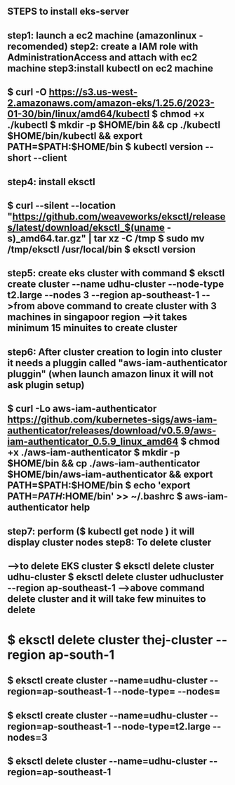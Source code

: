 STEPS to install eks-server
--------------------------------------
step1: launch a ec2 machine (amazonlinux - recomended)
step2: create a IAM role with AdministrationAccess and attach with ec2 machine
step3:install kubectl on ec2 machine
-------------------
$ curl -O https://s3.us-west-2.amazonaws.com/amazon-eks/1.25.6/2023-01-30/bin/linux/amd64/kubectl
$ chmod +x ./kubectl
$ mkdir -p $HOME/bin && cp ./kubectl $HOME/bin/kubectl && export PATH=$PATH:$HOME/bin
$ kubectl version --short --client
------------------
step4: install eksctl 
------------------------
$ curl --silent --location "https://github.com/weaveworks/eksctl/releases/latest/download/eksctl_$(uname -s)_amd64.tar.gz" | tar xz -C /tmp
$ sudo mv /tmp/eksctl /usr/local/bin
$ eksctl version 
----------------------------
step5: create eks cluster with command 
$ eksctl create cluster --name udhu-cluster --node-type t2.large --nodes 3 --region ap-southeast-1
	-->from above command to create cluster with 3 machines in singapoor region 
-->it takes minimum 15 minuites to create cluster 
----------------------------
step6: After cluster creation to login into cluster it needs a pluggin called "aws-iam-authenticator pluggin" (when launch amazon linux it will not ask plugin setup)  
--------------
$ curl -Lo aws-iam-authenticator https://github.com/kubernetes-sigs/aws-iam-authenticator/releases/download/v0.5.9/aws-iam-authenticator_0.5.9_linux_amd64
$ chmod +x ./aws-iam-authenticator
$ mkdir -p $HOME/bin && cp ./aws-iam-authenticator $HOME/bin/aws-iam-authenticator && export PATH=$PATH:$HOME/bin
$ echo 'export PATH=$PATH:$HOME/bin' >> ~/.bashrc
$ aws-iam-authenticator help
-------------
step7: perform ($ kubectl get node ) it will display cluster nodes 
step8: To delete cluster
----------
-->to delete EKS cluster 
$ eksctl delete cluster udhu-cluster 
$ eksctl delete cluster udhucluster --region ap-southeast-1
-->above command delete cluster and it will take few minuites to delete 
-----------
$ eksctl delete cluster thej-cluster --region ap-south-1 
======================================================================
$ eksctl create cluster --name=udhu-cluster --region=ap-southeast-1 --node-type=<node-instance-type> --nodes=<number-of-nodes>
---------------------------------------------------------------------------------------------------
$ eksctl create cluster --name=udhu-cluster --region=ap-southeast-1 --node-type=t2.large --nodes=3
--------------------------------------------------------------------
$ eksctl delete cluster --name=udhu-cluster --region=ap-southeast-1
---------------------------------------------------------------------------------------------------------------------------------  
